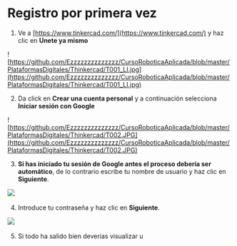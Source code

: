 # Registro por primera vez

1. Ve a [https://www.tinkercad.com/](https://www.tinkercad.com/) y haz clic en **Unete ya mismo**

![https://github.com/Ezzzzzzzzzzzzzz/CursoRoboticaAplicada/blob/master/PlataformasDigitales/Thinkercad/T001_LI.jpg](https://github.com/Ezzzzzzzzzzzzzz/CursoRoboticaAplicada/blob/master/PlataformasDigitales/Thinkercad/T001_LI.jpg)

2. Da click en **Crear una cuenta personal** y a continuación selecciona **Iniciar sesión con Google**

![https://github.com/Ezzzzzzzzzzzzzz/CursoRoboticaAplicada/blob/master/PlataformasDigitales/Thinkercad/T002.JPG](https://github.com/Ezzzzzzzzzzzzzz/CursoRoboticaAplicada/blob/master/PlataformasDigitales/Thinkercad/T002.JPG)

3. **Si has iniciado tu sesión de Google antes el proceso debería ser automático**, de lo contrario escribe tu nombre de usuario y haz clic en **Siguiente**.

![](https://lh3.googleusercontent.com/K8TW05qyyzHCF6TMEyhvZK1oX9LOPbSHiPrAqseSxJFC0qi_dMeqfz9T61hZ6TvvaRc=w219)

4. Introduce tu contraseña y haz clic en **Siguiente**.

![](https://lh3.googleusercontent.com/XMlshTFv2qDZMD8s-1xz0OMC1OjC11G2GfTthWzYRMk9gGIBm7hw3_nhezxPogI3gLE=w219)

5. Si todo ha salido bien deverias visualizar u
<!--stackedit_data:
eyJoaXN0b3J5IjpbLTIwNDM0ODYzNDQsLTk0MjE3NjQ4OCwxMj
QwODI4NzYyXX0=
-->